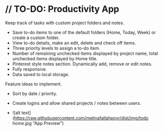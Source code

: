 # // TO-DO: Productivity App

Keep track of tasks with custom project folders and notes.

- Save to-do items to one of the default folders (Home, Today, Week) or create a custom folder.
- View to-do details, make an edit, delete and check off items.
- Three priority levels to assign a to-do item.
- Number of remaining unchecked items displayed by project name, total unchecked items displayed by Home title.
- Pinterest style notes section. Dynamically add, remove or edit notes.
- Fully responsive.
- Data saved to local storage.

Feature ideas to implement.

- Sort by date / priority.
- Create logins and allow shared projects / notes between users.

- ![alt text](https://raw.githubusercontent.com/melinafallahpoyr/dist/img/todo home.jpg "App Preview")
